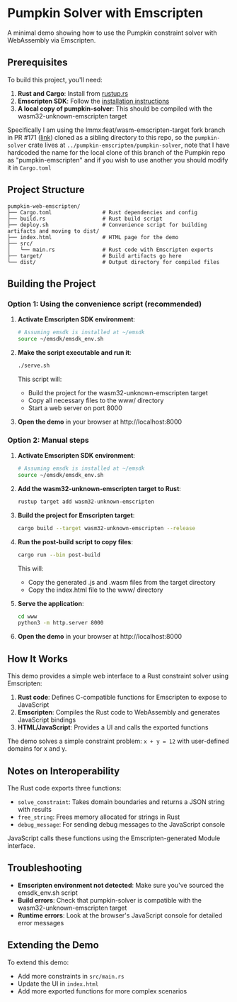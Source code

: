 # Pumpkin Solver with Emscripten

A minimal demo showing how to use the Pumpkin constraint solver with WebAssembly via Emscripten.

## Prerequisites

To build this project, you'll need:

1. **Rust and Cargo**: Install from [rustup.rs](https://rustup.rs/)
2. **Emscripten SDK**: Follow the [installation instructions](https://emscripten.org/docs/getting_started/downloads.html)
3. **A local copy of pumpkin-solver**: This should be compiled with the wasm32-unknown-emscripten target

Specifically I am using the lmmx:feat/wasm-emscripten-target fork branch in PR #171
([link](https://github.com/ConSol-Lab/Pumpkin/pull/171)) cloned as a sibling directory to this repo,
so the `pumpkin-solver` crate lives at `../pumpkin-emscripten/pumpkin-solver`, note that I have
hardcoded the name for the local clone of this branch of the Pumpkin repo as "pumpkin-emscripten"
and if you wish to use another you should modify it in `Cargo.toml`

## Project Structure

```
pumpkin-web-emscripten/
├── Cargo.toml                # Rust dependencies and config
├── build.rs                  # Rust build script
├── deploy.sh                 # Convenience script for building artifacts and moving to dist/
├── index.html                # HTML page for the demo
├── src/
│   └── main.rs               # Rust code with Emscripten exports
├── target/                   # Build artifacts go here
└── dist/                     # Output directory for compiled files
```

## Building the Project

### Option 1: Using the convenience script (recommended)

1. **Activate Emscripten SDK environment**:
   ```bash
   # Assuming emsdk is installed at ~/emsdk
   source ~/emsdk/emsdk_env.sh
   ```

2. **Make the script executable and run it**:
   ```bash
   ./serve.sh
   ```
   
   This script will:
   - Build the project for the wasm32-unknown-emscripten target
   - Copy all necessary files to the www/ directory
   - Start a web server on port 8000

3. **Open the demo** in your browser at http://localhost:8000

### Option 2: Manual steps

1. **Activate Emscripten SDK environment**:
   ```bash
   # Assuming emsdk is installed at ~/emsdk
   source ~/emsdk/emsdk_env.sh
   ```

2. **Add the wasm32-unknown-emscripten target to Rust**:
   ```bash
   rustup target add wasm32-unknown-emscripten
   ```

3. **Build the project for Emscripten target**:
   ```bash
   cargo build --target wasm32-unknown-emscripten --release
   ```

4. **Run the post-build script to copy files**:
   ```bash
   cargo run --bin post-build
   ```
   
   This will:
   - Copy the generated .js and .wasm files from the target directory
   - Copy the index.html file to the www/ directory

5. **Serve the application**:
   ```bash
   cd www
   python3 -m http.server 8000
   ```

6. **Open the demo** in your browser at http://localhost:8000

## How It Works

This demo provides a simple web interface to a Rust constraint solver using Emscripten:

1. **Rust code**: Defines C-compatible functions for Emscripten to expose to JavaScript
2. **Emscripten**: Compiles the Rust code to WebAssembly and generates JavaScript bindings
3. **HTML/JavaScript**: Provides a UI and calls the exported functions

The demo solves a simple constraint problem: `x + y = 12` with user-defined domains for x and y.

## Notes on Interoperability

The Rust code exports three functions:
- `solve_constraint`: Takes domain boundaries and returns a JSON string with results
- `free_string`: Frees memory allocated for strings in Rust
- `debug_message`: For sending debug messages to the JavaScript console

JavaScript calls these functions using the Emscripten-generated Module interface.

## Troubleshooting

- **Emscripten environment not detected**: Make sure you've sourced the emsdk_env.sh script
- **Build errors**: Check that pumpkin-solver is compatible with the wasm32-unknown-emscripten target
- **Runtime errors**: Look at the browser's JavaScript console for detailed error messages

## Extending the Demo

To extend this demo:
- Add more constraints in `src/main.rs`
- Update the UI in `index.html`
- Add more exported functions for more complex scenarios
